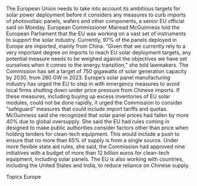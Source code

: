 The European Union needs to take into account its ambitious targets for solar power deployment before it considers any measures to curb imports of photovoltaic panels, wafers and other components, a senior EU official said on Monday.
European Commissioner Mairead McGuinness told the European Parliament that the EU was working on a vast set of instruments to support the solar industry. Currently, 97% of the panels deployed in Europe are imported, mainly from China.
“Given that we currently rely to a very important degree on imports to reach EU solar deployment targets, any potential measure needs to be weighed against the objectives we have set ourselves when it comes to the energy transition,” she told lawmakers.
The Commission has set a target of 750 gigawatts of solar generation capacity by 2030, from 260 GW in 2023.
Europe’s solar panel manufacturing industry has urged the EU to step in with emergency measures to avoid local firms shutting down under price pressure from Chinese imports.
If these measures, including buying up excess inventories of EU solar modules, could not be done rapidly, it urged the Commission to consider “safeguard” measures that could include import tariffs and quotas.
McGuinness said she recognized that solar panel prices had fallen by more 40% due to global oversupply.
She said the EU had rules coming in designed to make public authorities consider factors other than price when holding tenders for clean-tech equipment. This would include a push to ensure that no more than 65% of supply is from a single source.
Under more flexible state aid rules, she said, the Commission had approved nine initiatives with a budget of more than 12 billion euros for clean-tech equipment, including solar panels.
The EU is also working with countries, including the United States and India, to reduce reliance on Chinese supply.

Topics
Europe
